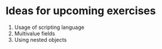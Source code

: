 # Ideas for upcoming exercises

1. Usage of scripting language
2. Multivalue fields
3. Using nested objects
